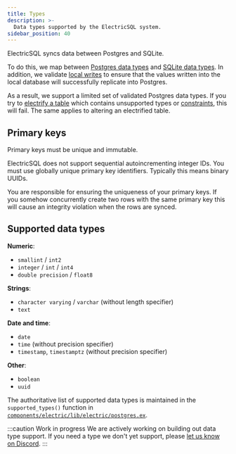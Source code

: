 ```yaml
---
title: Types
description: >-
  Data types supported by the ElectricSQL system.
sidebar_position: 40
---
```


ElectricSQL syncs data between Postgres and SQLite.

To do this, we map between [Postgres data types](https://www.postgresql.org/docs/current/datatype.html) and [SQLite data types](https://www.sqlite.org/datatype3.html). In addition, we validate [local writes](../../reference/architecture.md#local-writes) to ensure that the values written into the local database will successfully replicate into Postgres.

As a result, we support a limited set of validated Postgres data types. If you try to [electrify a table](./electrification.md) which contains unsupported types or [constraints](./constraints.md), this will fail. The same applies to altering an electrified table.

## Primary keys

Primary keys must be unique and immutable.

ElectricSQL does not support sequential autoincrementing integer IDs. You must use globally unique primary key identifiers. Typically this means binary UUIDs.

You are responsible for ensuring the uniqueness of your primary keys. If you somehow concurrently create two rows with the same primary key this will cause an integrity violation when the rows are synced.

## Supported data types

**Numeric**:

- `smallint` / `int2`
- `integer` / `int` / `int4`
- `double precision` / `float8`

**Strings**:

- `character varying` / `varchar` (without length specifier)
- `text`

**Date and time**:

- `date`
- `time` (without precision specifier)
- `timestamp`, `timestamptz` (without precision specifier)

**Other**:

- `boolean`
- `uuid`

The authoritative list of supported data types is maintained in the `supported_types()` function in [`components/electric/lib/electric/postgres.ex`](https://github.com/electric-sql/electric/blob/37f3ee4cbf06ef80e80ed8663b420b2bdeb7cb1b/components/electric/lib/electric/postgres.ex#L83-L95).

:::caution Work in progress
We are actively working on building out data type support. If you need a type we don't yet support, please [let us know on Discord](https://discord.electric-sql.com).
:::
